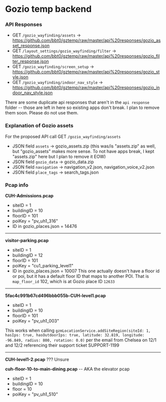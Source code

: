 # Gozio temp backend

### API Responses
- GET `/gozio_wayfinding/assets` -> https://github.com/bbt0/gztemp/raw/master/api%20responses/gozio_asset_response.json
- GET `/layout_settings/gozio_wayfinding/filter` -> https://github.com/bbt0/gztemp/raw/master/api%20responses/gozio_filter_response.json
- GET `/gozio_wayfinding/screen_setup` -> https://github.com/bbt0/gztemp/raw/master/api%20responses/gozio_style.json
- GET `/gozio_wayfinding/indoor_nav_style` -> https://github.com/bbt0/gztemp/raw/master/api%20responses/gozio_indoor_nav_style.json

There are some duplicate api responses that aren't in the `api response` folder -- those are left in here so existing apps don't break. I plan to remove them soon. Please do not use them.

### Explanation of Gozio assets
For the proposed API call GET `/gozio_wayfinding/assets`
- JSON field `assets` -> gozio_assets.zip (this was/is "assets.zip" as well, but "gozio_assets" makes more sense. To not have apps break, I kept "assets.zip" here but I plan to remove it EOW)
- JSON field `gozio_data` -> gozio_data.zip
- JSON field `navigation` -> navigation_v2.json, navigation_voice_v2.json
- JSON field `place_tags` -> search_tags.json



### Pcap info
**CUH-Admissions.pcap**
- siteID = 1
- buildingID = 10
- floorID = 101
- poiKey = "pv_uh1_316"
- ID in gozio_places.json = 14476

---

**visitor-parking.pcap**
- siteID = 1
- buildingID = 12
- floorID = 101
- poiKey = "cu1_parking_level1"
- ID in gozio_places.json = 10007
This one actually doesn't have a floor id or poi, but it has a default floor ID that maps to another POI. That is `map_floor_id` 102, which is at Gozio place ID `12633`

---

**5fac4c991b67cd496bbb055b-CUH-level1.pcap**
- siteID = 1
- buildingID = 10
- floorID = 101
- poiKey = "pv_uh1_003"

This works when calling `gzmLocationService.addSiteRegion(siteId: 1, hasIps: true, hasOutdoorIps: true, latitude: 32.819, longitude: -96.849, radius: 800, rotation: 0.0)` per the email from Chelsea on 12/1 and 12/2 referencing their support ticket SUPPORT-1199

---

**CUH-level1-2.pcap**
??? Unsure

**cuh-floor-10-to-main-dining.pcap** -- AKA the elevator pcap
- siteID = 1
- buildingID = 10
- floor = 10
- poiKey = "pv_uh1_510"
